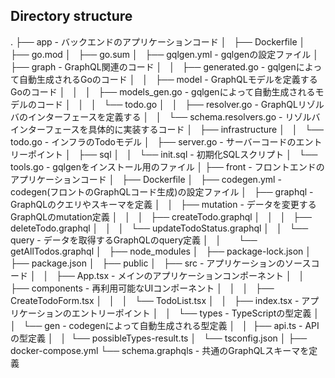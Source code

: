 ## Directory structure
.
├── app                                   - バックエンドのアプリケーションコード
│   ├── Dockerfile
│   ├── go.mod
│   ├── go.sum
│   ├── gqlgen.yml                        - gqlgenの設定ファイル
│   ├── graph                             - GraphQL関連のコード
│   │   ├── generated.go                  - gqlgenによって自動生成されるGoのコード
│   │   ├── model                         - GraphQLモデルを定義するGoのコード
│   │   │   ├── models_gen.go             - gqlgenによって自動生成されるモデルのコード
│   │   │   └── todo.go
│   │   ├── resolver.go                   - GraphQLリゾルバのインターフェースを定義する
│   │   └── schema.resolvers.go           - リゾルバインターフェースを具体的に実装するコード
│   ├── infrastructure
│   │   └── todo.go                       - インフラのTodoモデル
│   ├── server.go                         - サーバーコードのエントリーポイント
│   ├── sql
│   │   └── init.sql                      - 初期化SQLスクリプト
│   └── tools.go                          - gqlgenをインストール用のファイル
│
├── front                                 - フロントエンドのアプリケーションコード
│   ├── Dockerfile
│   ├── codegen.yml                       - codegen(フロントのGraphQLコード生成)の設定ファイル
│   ├── graphql                           - GraphQLのクエリやスキーマを定義
│   │   ├── mutation                      - データを変更するGraphQLのmutation定義
│   │   │   ├── createTodo.graphql
│   │   │   ├── deleteTodo.graphql
│   │   │   └── updateTodoStatus.graphql
│   │   └── query                         - データを取得するGraphQLのquery定義
│   │       └── getAllTodos.graphql
│   ├── node_modules
│   ├── package-lock.json
│   ├── package.json
│   ├── public
│   ├── src                               - アプリケーションのソースコード
│   │   ├── App.tsx                       - メインのアプリケーションコンポーネント
│   │   ├── components                    - 再利用可能なUIコンポーネント
│   │   │   ├── CreateTodoForm.tsx
│   │   │   └── TodoList.tsx
│   │   ├── index.tsx                     - アプリケーションのエントリーポイント
│   │   └── types                         - TypeScriptの型定義
│   │       └── gen                       - codegenによって自動生成される型定義
│   │  ├── api.ts                         - APIの型定義
│   │  └── possibleTypes-result.ts
│   └── tsconfig.json
│
├── docker-compose.yml
└── schema.graphqls                       - 共通のGraphQLスキーマを定義

